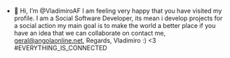 - 👋 Hi, I’m @VladimiroAF
I am feeling very happy that you have visited my profile. 
I am a Social Software Developer, its mean i develop projects for a social action 
my main goal is to make the world a better place
if you have an idea that we can collaborate on contact me, geral@angolaonline.net, Regards, Vladimiro :) <3
#EVERYTHING_IS_CONNECTED
